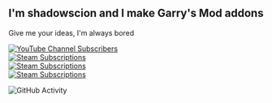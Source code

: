 ## I'm shadowscion and I make Garry's Mod addons

Give me your ideas, I'm always bored

[![YouTube Channel Subscribers](https://img.shields.io/youtube/channel/subscribers/UCZIRcWKcHDhISLC18zgsC9w?color=orange&label=youtube&logo=youtube&style=for-the-badge)][youtube]\
[![Steam Subscriptions](https://img.shields.io/steam/subscriptions/173482196?color=orange&label=steam%20-%20sprops&logo=steam&style=for-the-badge)][wsprops]\
[![Steam Subscriptions](https://img.shields.io/steam/subscriptions/2458909924?color=orange&label=steam%20-%20Prop2Mesh&logo=steam&style=for-the-badge)][wp2m]\
[![Steam Subscriptions](https://img.shields.io/steam/subscriptions/737640184?color=orange&label=steam%20-%20Tank%20Track%20Tool&logo=steam&style=for-the-badge)][wttc]

![GitHub Activity](https://github-readme-stats.vercel.app/api?username=shadowscion&include_all_commits=true&custom_title=GitHub%20Activity&disable_animations=true&show_icons=true&border_radius=0)



[youtube]: https://www.youtube.com/user/shadowscion/videos
[wsprops]: https://steamcommunity.com/sharedfiles/filedetails/?id=173482196
[wp2m]: https://steamcommunity.com/sharedfiles/filedetails/?id=737640184
[wttc]: https://steamcommunity.com/sharedfiles/filedetails/?id=737640184
